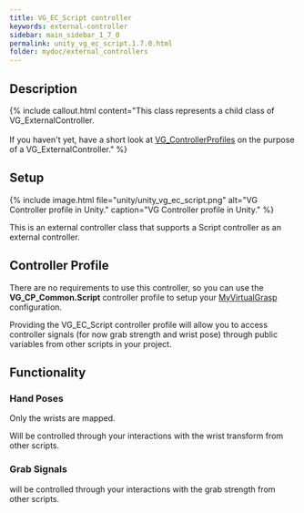 ```yaml
---
title: VG_EC_Script controller
keywords: external-controller
sidebar: main_sidebar_1_7_0
permalink: unity_vg_ec_script.1.7.0.html
folder: mydoc/external_controllers
---
```


## Description

{% include callout.html content="This class represents a child class of VG_ExternalController.<br><br> If you haven't yet, have a short look at [VG_ControllerProfiles](unity_component_vgcontrollerprofile.1.7.0.html) on the purpose of a VG_ExternalController." %}

## Setup 

{% include image.html file="unity/unity_vg_ec_script.png" alt="VG Controller profile in Unity." caption="VG Controller profile in Unity." %}

This is an external controller class that supports a Script controller as an external controller. 

## Controller Profile
There are no requirements to use this controller, so you can use the **VG_CP_Common.Script** controller profile to setup your [MyVirtualGrasp](unity_component_myvirtualgrasp.1.7.0.html#profile) configuration.

Providing the VG_EC_Script controller profile will allow you to access controller signals (for now grab strength and wrist pose) through public variables from other scripts in your project.

## Functionality

### Hand Poses
Only the wrists are mapped.

Will be controlled through your interactions with the wrist transform from other scripts.

### Grab Signals
will be controlled through your interactions with the grab strength from other scripts.
